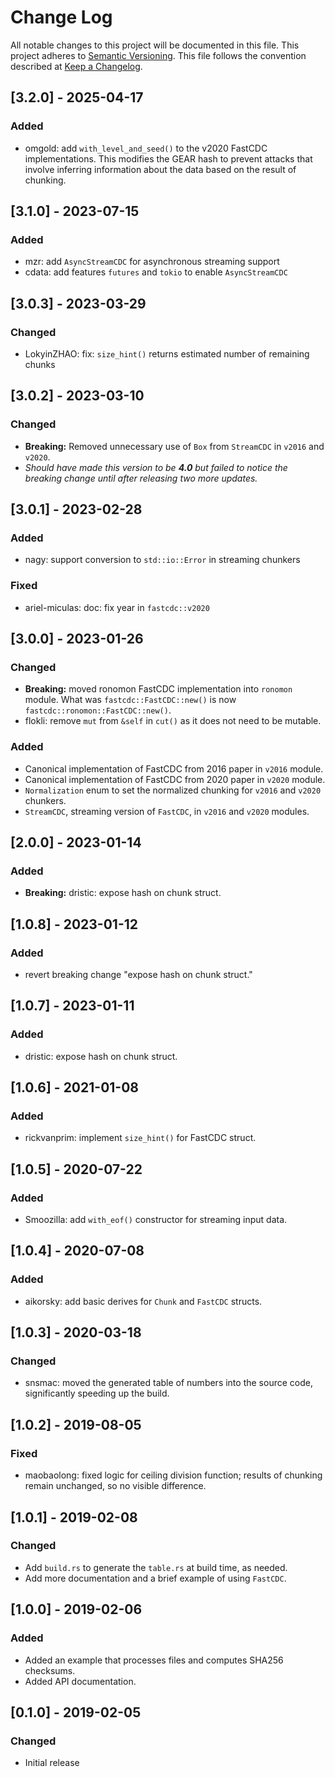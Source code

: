 # Change Log

All notable changes to this project will be documented in this file.
This project adheres to [Semantic Versioning](http://semver.org/).
This file follows the convention described at
[Keep a Changelog](http://keepachangelog.com/en/1.0.0/).

## [3.2.0] - 2025-04-17
### Added
- omgold: add `with_level_and_seed()` to the v2020 FastCDC implementations.
  This modifies the GEAR hash to prevent attacks that involve inferring
  information about the data based on the result of chunking.

## [3.1.0] - 2023-07-15
### Added
- mzr: add `AsyncStreamCDC` for asynchronous streaming support
- cdata: add features `futures` and `tokio` to enable `AsyncStreamCDC`

## [3.0.3] - 2023-03-29
### Changed
- LokyinZHAO: fix: `size_hint()` returns estimated number of remaining chunks

## [3.0.2] - 2023-03-10
### Changed
- **Breaking:** Removed unnecessary use of `Box` from `StreamCDC` in `v2016` and `v2020`.
- *Should have made this version to be **4.0** but failed to notice the breaking change until after releasing two more updates.*

## [3.0.1] - 2023-02-28
### Added
- nagy: support conversion to `std::io::Error` in streaming chunkers
### Fixed
- ariel-miculas: doc: fix year in `fastcdc::v2020`

## [3.0.0] - 2023-01-26
### Changed
- **Breaking:** moved ronomon FastCDC implementation into `ronomon` module.
  What was `fastcdc::FastCDC::new()` is now `fastcdc::ronomon::FastCDC::new()`.
- flokli: remove `mut` from `&self` in `cut()` as it does not need to be mutable.
### Added
- Canonical implementation of FastCDC from 2016 paper in `v2016` module.
- Canonical implementation of FastCDC from 2020 paper in `v2020` module.
- `Normalization` enum to set the normalized chunking for `v2016` and `v2020` chunkers.
- `StreamCDC`, streaming version of `FastCDC`, in `v2016` and `v2020` modules.

## [2.0.0] - 2023-01-14
### Added
- **Breaking:** dristic: expose hash on chunk struct.

## [1.0.8] - 2023-01-12
### Added
- revert breaking change "expose hash on chunk struct."

## [1.0.7] - 2023-01-11
### Added
- dristic: expose hash on chunk struct.

## [1.0.6] - 2021-01-08
### Added
- rickvanprim: implement `size_hint()` for FastCDC struct.

## [1.0.5] - 2020-07-22
### Added
- Smoozilla: add `with_eof()` constructor for streaming input data.

## [1.0.4] - 2020-07-08
### Added
- aikorsky: add basic derives for `Chunk` and `FastCDC` structs.

## [1.0.3] - 2020-03-18
### Changed
- snsmac: moved the generated table of numbers into the source code,
  significantly speeding up the build.

## [1.0.2] - 2019-08-05
### Fixed
- maobaolong: fixed logic for ceiling division function; results of
  chunking remain unchanged, so no visible difference.

## [1.0.1] - 2019-02-08
### Changed
- Add `build.rs` to generate the `table.rs` at build time, as needed.
- Add more documentation and a brief example of using `FastCDC`.

## [1.0.0] - 2019-02-06
### Added
- Added an example that processes files and computes SHA256 checksums.
- Added API documentation.

## [0.1.0] - 2019-02-05
### Changed
- Initial release
